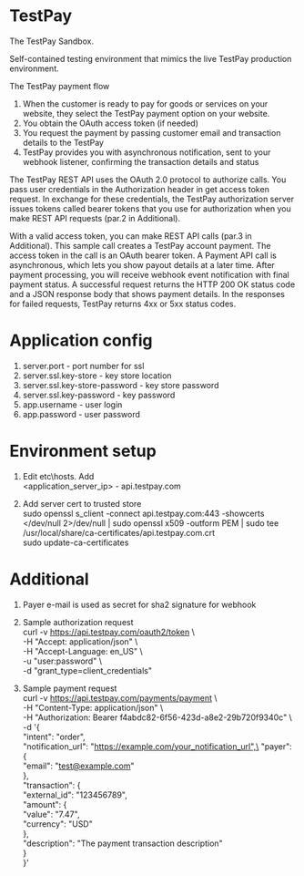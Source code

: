 # TestPay
The TestPay Sandbox.

Self-contained testing environment that mimics the live TestPay production environment.
 
The TestPay payment flow
1. When the customer is ready to pay for goods or services on your website, they select the TestPay payment option on your website.
2. You obtain the OAuth access token (if needed)
3. You request the payment by passing customer email and transaction details to the
TestPay
4. TestPay provides you with asynchronous notification, sent to your webhook listener,
confirming the transaction details and status

The TestPay REST API uses the OAuth 2.0 protocol to authorize calls. You pass user credentials in the Authorization​ header in get access token request. In exchange for these credentials, the TestPay authorization server issues tokens called bearer tokens that you use for authorization when you make REST API requests (par.2 in Additional).

With a valid access token, you can make REST API calls (par.3 in Additional). This sample call creates a TestPay account payment. The access token in the call is an OAuth bearer token.
A Payment API call is asynchronous, which lets you show payout details at a later time. After payment processing, you will receive webhook event notification with final payment status. A successful request returns the HTTP 200 OK status code and a JSON response body that shows payment details.
In the responses for failed requests, TestPay returns 4xx or 5xx status codes.

# Application config
1. server.port - port number for ssl
2. server.ssl.key-store - key store location
3. server.ssl.key-store-password - key store password
4. server.ssl.key-password - key password
4. app.username - user login
5. app.password - user password

# Environment setup
1. Edit etc\hosts. Add \
   <application_server_ip> - api.testpay.com 
   
2. Add server cert to trusted store \
   sudo openssl s_client -connect api.testpay.com:443 -showcerts </dev/null 2>/dev/null | sudo openssl x509 -outform PEM | sudo tee /usr/local/share/ca-certificates/api.testpay.com.crt \
   sudo update-ca-certificates

# Additional
1. Payer e-mail is used as secret for sha2 signature for webhook

2. Sample authorization request \
   curl -v https://api.testpay.com/oauth2/token \\\
-H "Accept: application/json" \\\
-H "Accept-Language: en_US" \\\
-u "user:password" \\\
-d "grant_type=client_credentials"

3. Sample payment request \
curl -v https://api.testpay.com/payments/payment \\\
-H "Content-Type: application/json" \\\
-H "Authorization: Bearer f4abdc82-6f56-423d-a8e2-29b720f9340c" \\\
-d '{\
"intent": "order",\
"notification_url": "https://example.com/your_notification_url",\
"payer": {\
"email": "test@example.com"\
},\
"transaction": {\
"external_id": "123456789",\
"amount": {\
"value": "7.47",\
"currency": "USD"\
},\
"description": "The payment transaction description"\
}\
}'
